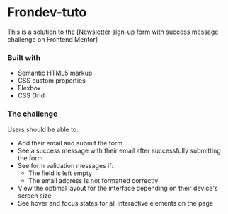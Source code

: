 # Frondev-tuto
This is a solution to the [Newsletter sign-up form with success message challenge on Frontend Mentor]

### Built with

- Semantic HTML5 markup
- CSS custom properties
- Flexbox
- CSS Grid

### The challenge

Users should be able to:

- Add their email and submit the form
- See a success message with their email after successfully submitting the form
- See form validation messages if:
  - The field is left empty
  - The email address is not formatted correctly
- View the optimal layout for the interface depending on their device's screen size
- See hover and focus states for all interactive elements on the page
